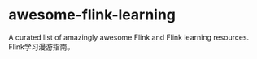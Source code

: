 # awesome-flink-learning
A curated list of amazingly awesome Flink and Flink learning resources. Flink学习漫游指南。

